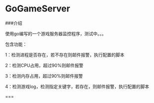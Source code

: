 # GoGameServer

###介绍

 使用go编写的一个游戏服务器监控程序，测试中。。。

 包含功能：

 1：检测进程是否存在，若不存在则邮件报警，执行配置的脚本

 2：检测CPU占用，超过90%则邮件报警

 3：检测内存占用，超过90%则邮件报警

 4：检测游戏log，检测指定关键字，若存在，则邮件报警，执行配置的脚本


===
